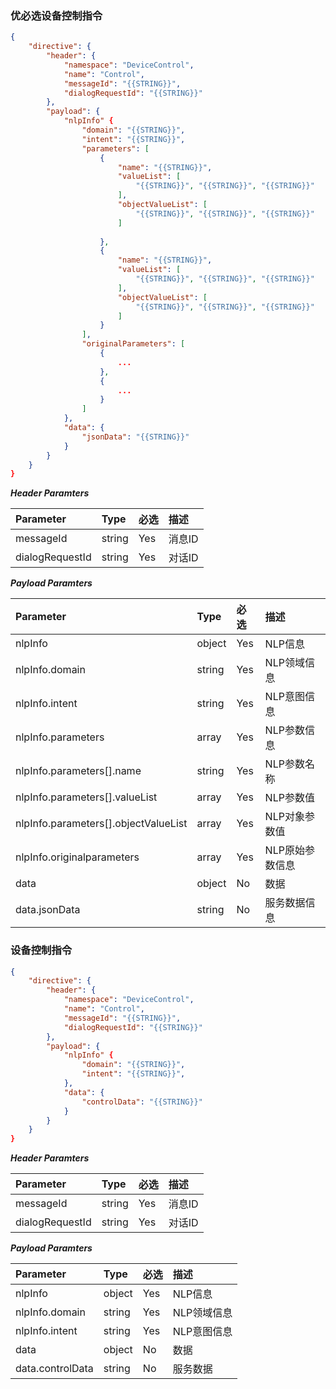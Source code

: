 ### 优必选设备控制指令
```json
{
    "directive": {
        "header": {
            "namespace": "DeviceControl",
            "name": "Control",
            "messageId": "{{STRING}}",
            "dialogRequestId": "{{STRING}}"
        },
        "payload": {
            "nlpInfo" {
                "domain": "{{STRING}}",
                "intent": "{{STRING}}",
                "parameters": [
                    {
                        "name": "{{STRING}}",
                        "valueList": [
                            "{{STRING}}", "{{STRING}}", "{{STRING}}"
                        ],
                        "objectValueList": [
                            "{{STRING}}", "{{STRING}}", "{{STRING}}"
                        ]
						
                    },
                    {
                        "name": "{{STRING}}",
                        "valueList": [
                            "{{STRING}}", "{{STRING}}", "{{STRING}}"
                        ],
                        "objectValueList": [
                            "{{STRING}}", "{{STRING}}", "{{STRING}}"
                        ]
                    }
                ],
                "originalParameters": [
                    {
                        ...
                    },
                    {
                        ...
                    }
                ]
            },
            "data": {
                "jsonData": "{{STRING}}"
            }
        }
    }
}
```

***Header Paramters***

|    Parameter            |    Type        |    必选    |    描述                                |
|    :-------------------    |    :--------    |    :-----    |    :--------------------------------    |
|    messageId            |    string    |    Yes    |    消息ID                            |
|    dialogRequestId    |    string    |    Yes    |    对话ID                            |

***Payload Paramters***

|    Parameter                                |    Type        |    必选    |    描述                                |
|    :---------------------------------------    |    :--------    |    :-----    |    :--------------------------------    |
|    nlpInfo                                    |    object    |    Yes    |    NLP信息                        |
|    nlpInfo.domain                        |    string    |    Yes    |    NLP领域信息                    |
|    nlpInfo.intent                            |    string    |    Yes    |    NLP意图信息                    |
|    nlpInfo.parameters                    |    array        |    Yes    |    NLP参数信息                    |
|    nlpInfo.parameters[].name        |    string    |    Yes    |    NLP参数名称                    |
|    nlpInfo.parameters[].valueList    |    array        |    Yes    |    NLP参数值                    |
|    nlpInfo.parameters[].objectValueList    |    array        |    Yes    |    NLP对象参数值                    |
|    nlpInfo.originalparameters        |    array        |    Yes    |    NLP原始参数信息            |
|    data                                        |    object    |    No    |    数据                                |
|    data.jsonData                        |    string    |    No    |    服务数据信息                    |

### 设备控制指令
```json
{
    "directive": {
        "header": {
            "namespace": "DeviceControl",
            "name": "Control",
            "messageId": "{{STRING}}",
            "dialogRequestId": "{{STRING}}"
        },
        "payload": {
            "nlpInfo" {
                "domain": "{{STRING}}",
                "intent": "{{STRING}}",
            },
            "data": {
                "controlData": "{{STRING}}"
            }
        }
    }
}
```

***Header Paramters***

|    Parameter        		|    Type    	|    必选	|    描述                            	|
|    :------------------- 		|    :-------- 	|    :----- 	|    :-------------------------------- 	|
|    messageId       	 	|    string  	|    Yes 	|    消息ID                        	|
|    dialogRequestId    |    string  	|    Yes 	|    对话ID                       	|

***Payload Paramters***

|    Parameter                        		|    Type 	|    必选	|    描述                          	|
|    :---------------------------------------	|    :-------- 	|    :-----	|    :-------------------------------- 	|
|    nlpInfo                              	|    object	|    Yes 	|    NLP信息                     	|
|    nlpInfo.domain                	 	|    string  	|    Yes 	|    NLP领域信息               	|
|    nlpInfo.intent                       	|    string  	|    Yes 	|    NLP意图信息               	|
|    data                                    	|    object 	|    No  	|    数据                           	|
|    data.controlData                 	|    string  	|    No  	|    服务数据                   	|